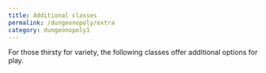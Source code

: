 ```yaml
---
title: Additional classes
permalink: /dungeonopoly/extra
category: dungeonopoly1
---
```

For those thirsty for variety, the following classes offer additional options for play.
